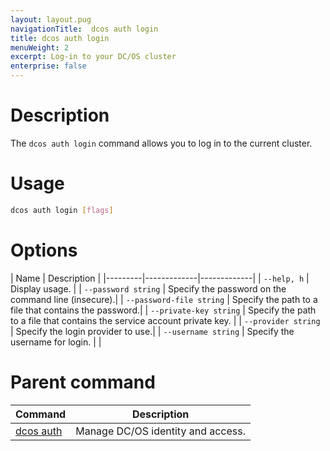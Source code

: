 ```yaml
---
layout: layout.pug
navigationTitle:  dcos auth login
title: dcos auth login
menuWeight: 2
excerpt: Log-in to your DC/OS cluster
enterprise: false
---
```


# Description

The `dcos auth login` command allows you to log in to the current cluster.

# Usage

```bash
dcos auth login [flags]
```

# Options

| Name |  Description |
|---------|-------------|-------------|
| `--help, h`   | Display usage. |
| `--password string`  |    Specify the password on the command line (insecure).|
| `--password-file string` | Specify the path to a file that contains the password.|
| `--private-key string` | Specify the path to a file that contains the service account private key. |
| `--provider string`  |   Specify the login provider to use.|
|  `--username string`  |   Specify the username for login. |
|


# Parent command

| Command | Description |
|---------|-------------|
| [dcos auth](/1.14/cli/command-reference/dcos-auth/) |  Manage DC/OS identity and access. |
